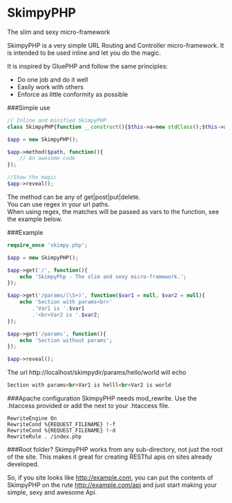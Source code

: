 SkimpyPHP
===
The slim and sexy micro-framework

SkimpyPHP is a very simple URL Routing and Controller micro-framework. It is intended to be used inline and let you do the magic. 

It is inspired by GluePHP and follow the same principles:

* Do one job and do it well
* Easily work with others
* Enforce as little conformity as possible

###Simple use
```php
// Inline and minified SkimpyPHP
class SkimpyPHP{function __construct(){$this->a=new stdClass();$this->a->get=array();$this->a->post=array();$this->a->put=array();$this->a->delete=array();$this->b=str_replace(array('/index.php',' '),array('','%20'),$_SERVER['SCRIPT_NAME']);}public function get($c,$d){$this->a->get[$c]=$d;}public function post($c,$d){$this->a->post[$c]=$d;}public function put($c,$d){$this->a->post[$c]=$d;}public function delete($c,$d){$this->a->post[$c]=$d;}public function reveal(){$e=strtolower($_SERVER['REQUEST_METHOD']);$f=$this->a->$e;$c=str_replace($this->b,'',$_SERVER['REQUEST_URI']);$g=false;krsort($f);foreach($f as $h=>$i){$h='^'.str_replace('/','\/',$h).'\/?$';if(preg_match("/$h/i",$c,$j)){$g=true;array_shift($j);$j=explode("/",preg_replace("/\/$/","",implode('/',$j)));call_user_func_array($i,$j);break;}}if(!$g)throw new Exception("The url \"$c\" requested by ".strtoupper($e).",not found.");}}

$app = new SkimpyPHP();

$app->method($path, function(){
	// An awesome code
});

//Show the magic
$app->reveal();
```
The method can be any of get|post|put|delete.  
You can use regex in your url paths.  
When using regex, the matches will be passed as vars to the function, see the example below.  

###Example
```php
require_once 'skimpy.php';

$app = new SkimpyPHP();

$app->get('/', function(){
	echo 'SkimpyPhp - The slim and sexy micro-framework.';
});

$app->get('/params/(\S+)', function($var1 = null, $var2 = null){
	echo 'Section with params<br>'
		.'Var1 is '.$var1
		.'<br>Var2 is '.$var2;
});

$app->get('/params', function(){
	echo 'Section without params';
});

$app->reveal();
```

The url http://localhost/skimpydir/params/hello/world will echo 
```html
Section with params<br>Var1 is helll<br>Var2 is world
```

###Apache configuration
SkimpyPHP needs mod_rewrite. Use the .htaccess provided or add the next to your .htaccess file. 
```
RewriteEngine On
RewriteCond %{REQUEST_FILENAME} !-f
RewriteCond %{REQUEST_FILENAME} !-d
RewriteRule . /index.php
```

###Root folder?
SkimpyPHP works from any sub-directory, not just the root of the site. This makes it great for creating RESTful apis on sites already developed.

So, if you site looks like http://example.com, you can put the contents of SkimpyPHP on the rute http://example.com/api and just start making your simple, sexy and awesome Api. 
